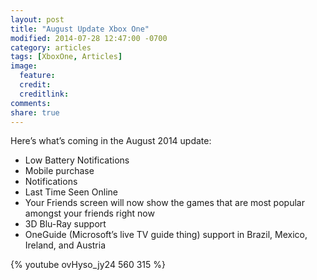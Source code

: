 ```yaml
---
layout: post
title: "August Update Xbox One"
modified: 2014-07-28 12:47:00 -0700
category: articles
tags: [XboxOne, Articles]
image:
  feature: 
  credit: 
  creditlink: 
comments: 
share: true
---
```



Here’s what’s coming in the August 2014 update:

* Low Battery Notifications
* Mobile purchase
* Notifications
* Last Time Seen Online
* Your Friends screen will now show the games that are most popular amongst your friends right now
* 3D Blu-Ray support
* OneGuide (Microsoft’s live TV guide thing) support in Brazil, Mexico, Ireland, and Austria


{% youtube ovHyso_jy24 560 315 %}

